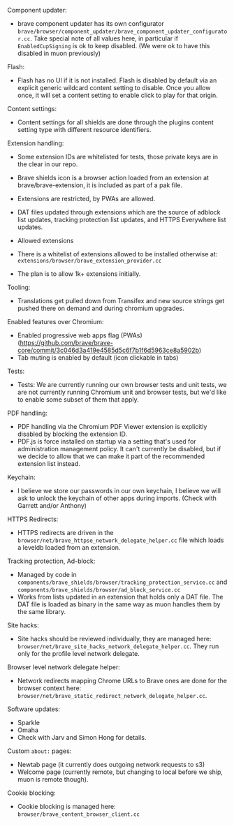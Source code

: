 Component updater:
- brave component updater has its own configurator 
 `brave/browser/component_updater/brave_component_updater_configurator.cc`. Take special note of all values here, in particular if `EnabledCupSigning` is ok to keep disabled. (We were ok to have this disabled in muon previously)

Flash:
- Flash has no UI if it is not installed.  Flash is disabled by default via an explicit generic wildcard content setting to disable. Once you allow once, it will set a content setting to enable click to play for that origin.

Content settings:
- Content settings for all shields are done through the plugins content setting type with different resource identifiers.

Extension handling:
- Some extension IDs are whitelisted for tests, those private keys are in the clear in our repo.
- Brave shields icon is a browser action loaded from an extension at brave/brave-extension, it is included as part of a pak file.
- Extensions are restricted, by PWAs are allowed.
- DAT files updated through extensions which are the source of adblock list updates, tracking protection list updates, and HTTPS Everywhere list updates.

- Allowed extensions
- There is a whitelist of extensions allowed to be installed otherwise at: `extensions/browser/brave_extension_provider.cc`
- The plan is to allow 1k+ extensions initially.

Tooling:
- Translations get pulled down from Transifex and new source strings get pushed there on demand and during chromium upgrades.

Enabled features over Chromium:
- Enabled progressive web apps flag (PWAs) (https://github.com/brave/brave-core/commit/3c046d3a419e4585d5c6f7b1f6d5963ce8a5902b)
- Tab muting is enabled by default (icon clickable in tabs)

Tests:
- Tests: We are currently running our own browser tests and unit tests, we are not currently running Chromium unit and browser tests, but we'd like to enable some subset of them that apply.

PDF handling:
- PDF handling via the Chromium PDF Viewer extension is explicitly disabled by blocking the extension ID.
- PDF.js is force installed on startup via a setting that's used for administration management policy. It can't currently be disabled, but if we decide to allow that we can make it part of the recommended extension list instead.

Keychain:
- I believe we store our passwords in our own keychain, I believe we will ask to unlock the keychain of other apps during imports.  (Check with Garrett and/or Anthony)

HTTPS Redirects:
- HTTPS redirects are driven in the `browser/net/brave_httpse_network_delegate_helper.cc` file which loads a leveldb loaded from an extension.

Tracking protection, Ad-block:
- Managed by code in `components/brave_shields/browser/tracking_protection_service.cc` and `components/brave_shields/browser/ad_block_service.cc`
- Works from lists updated in an extension that holds only a DAT file. The DAT file is loaded as binary in the same way as muon handles them by the same library.

Site hacks:
- Site hacks should be reviewed individually, they are managed here: `browser/net/brave_site_hacks_network_delegate_helper.cc`. They run only for the profile level network delegate.

Browser level network delegate helper:
- Network redirects mapping Chrome URLs to Brave ones are done for the browser context here: `browser/net/brave_static_redirect_network_delegate_helper.cc`.

Software updates:
- Sparkle
- Omaha
- Check with Jarv and Simon Hong for details.

Custom `about:` pages:
- Newtab page (it currently does outgoing network requests to s3)
- Welcome page (currently remote, but changing to local before we ship, muon is remote though).

Cookie blocking:
- Cookie blocking is managed here: `browser/brave_content_browser_client.cc`
